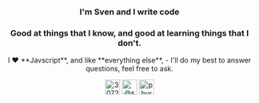 <h3 align="center">I'm Sven and I write code </h3>
<h3 align="center">Good at things that I know, and good at learning things that I don't.</h3>
<p align="center">
<span>I ❤️ **Javscript**, and like **everything else**, - I'll do my best to answer questions, feel free to ask.</span>
  </p>
  <p align="center">
<a href="https://stackoverflow.com/users/3072752" target="blank"><img align="center" src="https://cdn.jsdelivr.net/npm/simple-icons@3.0.1/icons/stackoverflow.svg" alt="3072752" height="30" width="30" /></a>
<a href="https://medium.com/@svendevelops" target="blank"><img align="center" src="https://cdn.jsdelivr.net/npm/simple-icons@3.0.1/icons/medium.svg" alt="@svendevelops" height="30" width="30" /></a>
<a href="https://www.youtube.com/user/PhyreManiac" target="blank"><img align="center" src="https://cdn.jsdelivr.net/npm/simple-icons@3.0.1/icons/youtube.svg" alt="phyremaniac" height="30" width="30" /></a>
</p>
